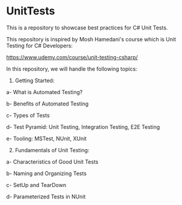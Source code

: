 # UnitTests
This is a repository to showcase best practices for C# Unit Tests.

This repository is inspired by Mosh Hamedani's course which is Unit Testing for C# Developers:

https://www.udemy.com/course/unit-testing-csharp/

In this repository, we will handle the following topics:

1) Getting Started:
   
  a- What is Automated Testing?

  b- Benefits of Automated Testing
  
  c- Types of Tests
  
  d- Test Pyramid: Unit Testing, Integration Testing, E2E Testing
  
  e- Tooling: MSTest, NUnit, XUnit

2) Fundamentals of Unit Testing:

a- Characteristics of Good Unit Tests

b- Naming and Organizing Tests

c- SetUp and TearDown

d- Parameterized Tests in NUnit

